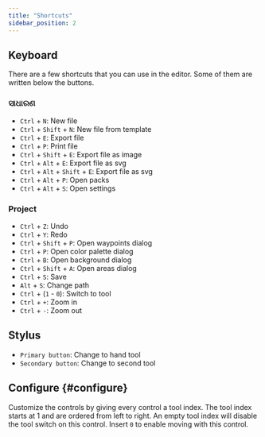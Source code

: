```yaml
---
title: "Shortcuts"
sidebar_position: 2
---
```



## Keyboard

There are a few shortcuts that you can use in the editor. Some of them are written below the buttons.

### ସାଧାରଣ

* `Ctrl` + `N`: New file
* `Ctrl` + `Shift` + `N`: New file from template
* `Ctrl` + `E`: Export file
* `Ctrl` + `P`: Print file
* `Ctrl` + `Shift` + `E`: Export file as image
* `Ctrl` + `Alt` + `E`: Export file as svg
* `Ctrl` + `Alt` + `Shift` + `E`: Export file as svg
* `Ctrl` + `Alt` + `P`: Open packs
* `Ctrl` + `Alt` + `S`: Open settings

### Project

* `Ctrl` + `Z`: Undo
* `Ctrl` + `Y`: Redo
* `Ctrl` + `Shift` + `P`: Open waypoints dialog
* `Ctrl` + `P`: Open color palette dialog
* `Ctrl` + `B`: Open background dialog
* `Ctrl` + `Shift` + `A`: Open areas dialog
* `Ctrl` + `S`: Save
* `Alt` + `S`: Change path
* `Ctrl` + (`1` - `0`): Switch to tool
* `Ctrl` + `+`: Zoom in
* `Ctrl` + `-`: Zoom out

## Stylus

* `Primary button`: Change to hand tool
* `Secondary button`: Change to second tool

## Configure {#configure}

Customize the controls by giving every control a tool index. The tool index starts at 1 and are ordered from left to right. An empty tool index will disable the tool switch on this control. Insert `0` to enable moving with this control.
